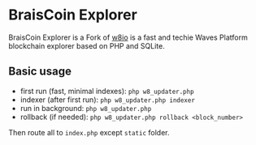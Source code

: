 # BraisCoin Explorer

BraisCoin Explorer is a Fork of [w8io](https://github.com/deemru/w8io) is a fast and techie Waves Platform blockchain explorer based on PHP and SQLite.

## Basic usage
- first run (fast, minimal indexes): `php w8_updater.php`
- indexer (after first run): `php w8_updater.php indexer`
- run in background: `php w8_updater.php`
- rollback (if needed): `php w8_updater.php rollback <block_number>`

Then route all to `index.php` except `static` folder.
